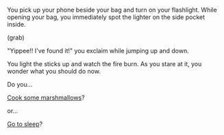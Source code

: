 You pick up your phone beside your bag and turn on your flashlight.
While opening your bag, you immediately spot the lighter on the side pocket inside.

(grab)

"Yippee!! I've found it!" you exclaim while jumping up and down.

You light the sticks up and watch the fire burn.
As you stare at it, you wonder what you should do now.

Do you...

[Cook some marshmallows](./eat.md)?

or...

[Go to sleep](./sleep.md)?

